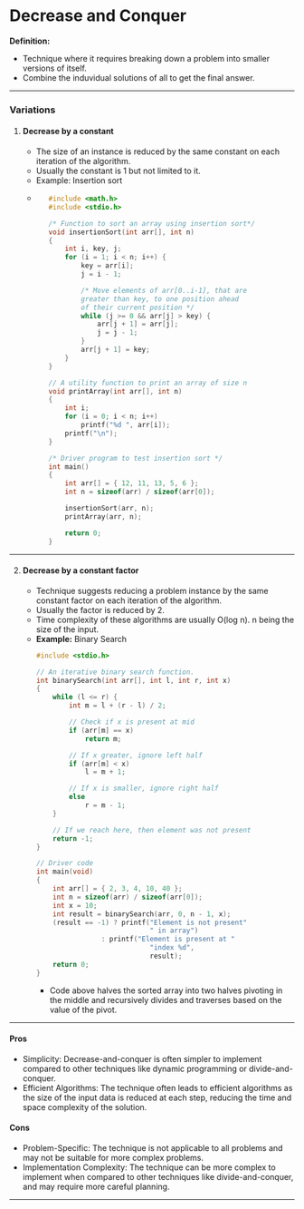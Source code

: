 # Decrease and Conquer
**Definition:** 
- Technique where it requires breaking down a problem into smaller versions of itself.
- Combine the induvidual solutions of all to get the final answer.
---
### Variations
1. #### Decrease by a constant
   - The size of an instance is reduced by the same constant on each iteration of the algorithm.
   - Usually the constant is 1 but not limited to it.
   - Example: Insertion sort
   - ```c
        #include <math.h>
        #include <stdio.h>

        /* Function to sort an array using insertion sort*/
        void insertionSort(int arr[], int n)
        {
            int i, key, j;
            for (i = 1; i < n; i++) {
                key = arr[i];
                j = i - 1;

                /* Move elements of arr[0..i-1], that are
                greater than key, to one position ahead
                of their current position */
                while (j >= 0 && arr[j] > key) {
                    arr[j + 1] = arr[j];
                    j = j - 1;
                }
                arr[j + 1] = key;
            }
        }

        // A utility function to print an array of size n
        void printArray(int arr[], int n)
        {
            int i;
            for (i = 0; i < n; i++)
                printf("%d ", arr[i]);
            printf("\n");
        }

        /* Driver program to test insertion sort */
        int main()
        {
            int arr[] = { 12, 11, 13, 5, 6 };
            int n = sizeof(arr) / sizeof(arr[0]);

            insertionSort(arr, n);
            printArray(arr, n);

            return 0;
        }
     ```
---
2. #### Decrease by a constant factor
    - Technique suggests reducing a problem instance by the same constant factor on each iteration of the algorithm.
    - Usually the factor is reduced by 2.
    - Time complexity of these algorithms are usually O(log n). n being the size of the input. 
    - **Example:** Binary Search
        ```c
        #include <stdio.h>

        // An iterative binary search function.
        int binarySearch(int arr[], int l, int r, int x)
        {
            while (l <= r) {
                int m = l + (r - l) / 2;

                // Check if x is present at mid
                if (arr[m] == x)
                    return m;

                // If x greater, ignore left half
                if (arr[m] < x)
                    l = m + 1;

                // If x is smaller, ignore right half
                else
                    r = m - 1;
            }

            // If we reach here, then element was not present
            return -1;
        }

        // Driver code
        int main(void)
        {
            int arr[] = { 2, 3, 4, 10, 40 };
            int n = sizeof(arr) / sizeof(arr[0]);
            int x = 10;
            int result = binarySearch(arr, 0, n - 1, x);
            (result == -1) ? printf("Element is not present"
                                    " in array")
                        : printf("Element is present at "
                                    "index %d",
                                    result);
            return 0;
        }
        ```
      -  Code above halves the sorted array into two halves pivoting in the middle and recursively divides and traverses based on the value of the pivot.
---
#### Pros
- Simplicity: Decrease-and-conquer is often simpler to implement compared to other techniques like dynamic programming or divide-and-conquer.
- Efficient Algorithms: The technique often leads to efficient algorithms as the size of the input data is reduced at each step, reducing the time and space complexity of the solution.
#### Cons
- Problem-Specific: The technique is not applicable to all problems and may not be suitable for more complex problems.
- Implementation Complexity: The technique can be more complex to implement when compared to other techniques like divide-and-conquer, and may require more careful planning.
---